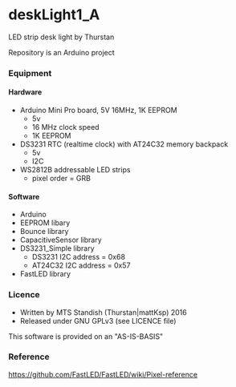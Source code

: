 # deskLight1_A
LED strip desk light by Thurstan

Repository is an Arduino project

### Equipment
#### Hardware
- Arduino Mini Pro board, 5V 16MHz, 1K EEPROM
  * 5v
  * 16 MHz clock speed
  * 1K EEPROM
- DS3231 RTC (realtime clock) with AT24C32 memory backpack
  * 5v
  * I2C
- WS2812B addressable LED strips
  * pixel order = GRB

#### Software
- Arduino 
- EEPROM libary
- Bounce library
- CapacitiveSensor library
- DS3231_Simple library
  * DS3231 I2C address = 0x68
  * AT24C32 I2C address = 0x57
- FastLED library

### Licence
- Written by MTS Standish (Thurstan|mattKsp) 2016
- Released under GNU GPLv3 (see LICENCE file)

This software is provided on an "AS-IS-BASIS"

### Reference
https://github.com/FastLED/FastLED/wiki/Pixel-reference <br> <br> 
 
